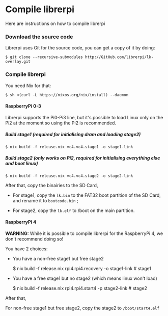 Compile librerpi
================

Here are instructions on how to compile librerpi

### Download the source code

Librerpi uses Git for the source code, you can get a copy of it by
doing:

    $ git clone --recursive-submodules http://GitHub.com/librerpi/lk-overlay.git
            

### Compile librerpi

You need Nix for that:

    $ sh <(curl -L https://nixos.org/nix/install) --daemon
            

#### RaspberryPi 0-3

Librerpi supports the Pi0-Pi3 line, but it's possible to load Linux only
on the Pi2 at the moment so using the Pi2 is recommended.

##### Build stage1 (required for initialising dram and loading stage2)

    $ nix build -f release.nix vc4.vc4.stage1 -o stage1-link
            

##### Build stage2 (only works on Pi2, required for initialising everything else and boot linux)

    $ nix build -f release.nix vc4.vc4.stage2 -o stage2-link
            

After that, copy the binairies to the SD Card,

- For stage1, copy the `lk.bin` to the FAT32 boot partition of the SD
Card, and rename it to `bootcode.bin` ;

- For stage2, copy the `lk.elf` to /boot on the main partition.

#### RaspberryPi 4

**WARNING:** While it is possible to compile librerpi for the
RaspberryPi 4, we don't recommend doing so!

You have 2 choices:

- You have a non-free stage1 but free stage2
	
	$ nix build -f release.nix rpi4.rpi4.recovery -o stage1-link # stage1

- You have a free stage1 but no stage2 (which means linux won't load)

	$ nix build -f release.nix rpi4.rpi4.start4 -p stage2-link # stage2

After that,

For non-free stage1 but free stage2, copy the stage2 to
`/boot/start4.elf`
